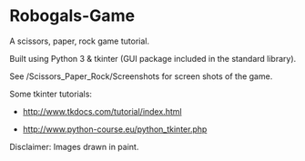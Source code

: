 # Robogals-Game
A scissors, paper, rock game tutorial. 

Built using Python 3 & tkinter (GUI package included in the standard library).

See /Scissors_Paper_Rock/Screenshots for screen shots of the game.


Some tkinter tutorials:

- http://www.tkdocs.com/tutorial/index.html

- http://www.python-course.eu/python_tkinter.php

Disclaimer: Images drawn in paint.
